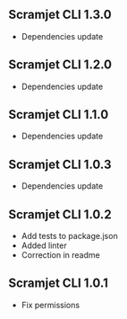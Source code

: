 ## Scramjet CLI 1.3.0

* Dependencies update

## Scramjet CLI 1.2.0

* Dependencies update

## Scramjet CLI 1.1.0

* Dependencies update

## Scramjet CLI 1.0.3

* Dependencies update

## Scramjet CLI 1.0.2

* Add tests to package.json
* Added linter
* Correction in readme

## Scramjet CLI 1.0.1

* Fix permissions
